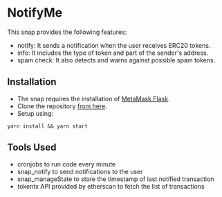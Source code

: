 # NotifyMe
This snap provides the following features:
- notify: It sends a notification when the user receives ERC20 tokens.
- info: It includes the type of token and part of the sender's address.
- spam check: It also detects and warns against possible spam tokens.

## Installation
- The snap requires the installation of [MetaMask Flask](https://metamask.io/flask/).
- Clone the repository [from here](https://github.com/Ganesh-RB/21/tree/new_implemetation/packages/snap/src).
- Setup using:
```shell
yarn install && yarn start
```

## Tools Used
- cronjobs to run code every minute
- snap_notify to send notifications to the user
- snap_manageState to store the timestamp of last notified transaction
- tokentx API provided by etherscan to fetch the list of transactions
